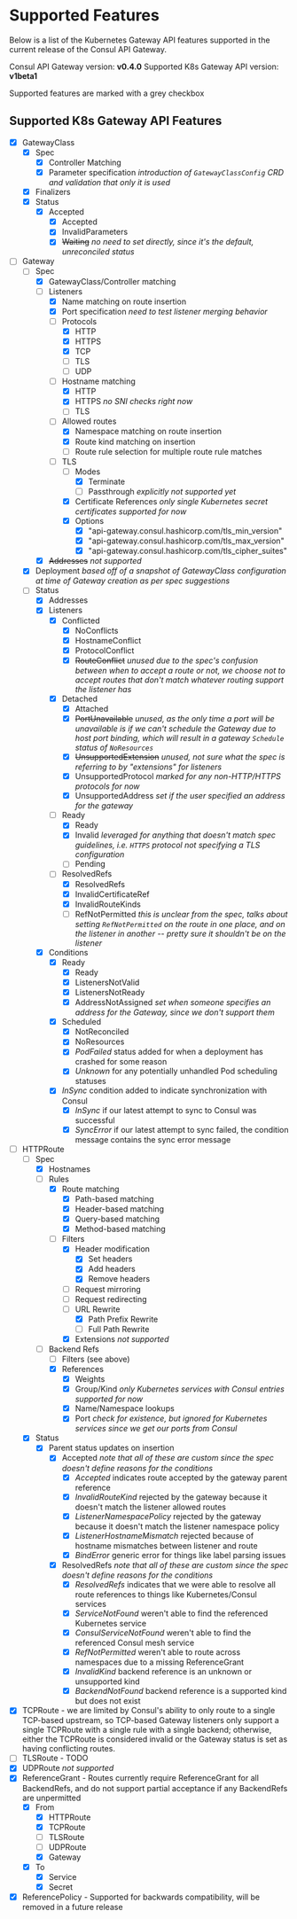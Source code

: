 # Supported Features
Below is a list of the Kubernetes Gateway API features supported in the current release of the
Consul API Gateway.

Consul API Gateway version: **v0.4.0**
Supported K8s Gateway API version: **v1beta1**

Supported features are marked with a grey checkbox

## Supported K8s Gateway API Features

- [x] GatewayClass
  - [x] Spec
    - [x] Controller Matching
    - [x] Parameter specification *introduction of `GatewayClassConfig` CRD and validation that only it is used*
  - [x] Finalizers
  - [x] Status
    - [x] Accepted
      - [x] Accepted
      - [x] InvalidParameters
      - [x] ~~Waiting~~ *no need to set directly, since it's the default, unreconciled status*

- [ ] Gateway
  - [ ] Spec
    - [x] GatewayClass/Controller matching
    - [ ] Listeners
      - [x] Name matching on route insertion
      - [x] Port specification *need to test listener merging behavior*
      - [ ] Protocols
        - [x] HTTP
        - [x] HTTPS
        - [x] TCP
        - [ ] TLS
        - [ ] UDP
      - [ ] Hostname matching
        - [x] HTTP
        - [x] HTTPS *no SNI checks right now*
        - [ ] TLS
      - [ ] Allowed routes
        - [x] Namespace matching on route insertion
        - [x] Route kind matching on insertion
        - [ ] Route rule selection for multiple route rule matches
      - [ ] TLS
        - [ ] Modes
          - [x] Terminate
          - [ ] Passthrough *explicitly not supported yet*
        - [x] Certificate References *only single Kubernetes secret certificates supported for now*
        - [x] Options
          - [x] "api-gateway.consul.hashicorp.com/tls_min_version"
          - [x] "api-gateway.consul.hashicorp.com/tls_max_version"
          - [x] "api-gateway.consul.hashicorp.com/tls_cipher_suites"
    - [x] ~~Addresses~~ *not supported*
  - [x] Deployment *based off of a snapshot of GatewayClass configuration at time of Gateway creation as per spec suggestions*
  - [ ] Status
    - [x] Addresses
    - [x] Listeners
      - [x] Conflicted
        - [x] NoConflicts
        - [x] HostnameConflict
        - [x] ProtocolConflict
        - [x] ~~RouteConflict~~ *unused due to the spec's confusion between when to accept a route or not, we choose not to accept routes that don't match whatever routing support the listener has*
      - [x] Detached
        - [x] Attached
        - [x] ~~PortUnavailable~~ *unused, as the only time a port will be unavailable is if we can't schedule the Gateway due to host port binding, which will result in a gateway `Schedule` status of `NoResources`*
        - [x] ~~UnsupportedExtension~~ *unused, not sure what the spec is referring to by "extensions" for listeners*
        - [x] UnsupportedProtocol *marked for any non-HTTP/HTTPS protocols for now*
        - [x] UnsupportedAddress *set if the user specified an address for the gateway*
      - [ ] Ready
        - [x] Ready
        - [x] Invalid *leveraged for anything that doesn't match spec guidelines, i.e. `HTTPS` protocol not specifying a TLS configuration*
        - [ ] Pending
      - [ ] ResolvedRefs
        - [x] ResolvedRefs
        - [x] InvalidCertificateRef
        - [x] InvalidRouteKinds
        - [ ] RefNotPermitted *this is unclear from the spec, talks about setting `RefNotPermitted` on the route in one place, and on the listener in another -- pretty sure it shouldn't be on the listener*
    - [x] Conditions
      - [x] Ready
        - [x] Ready
        - [x] ListenersNotValid
        - [x] ListenersNotReady
        - [x] AddressNotAssigned *set when someone specifies an address for the Gateway, since we don't support them*
      - [x] Scheduled
        - [x] NotReconciled
        - [x] NoResources
        - [x] *PodFailed* status added for when a deployment has crashed for some reason
        - [x] *Unknown* for any potentially unhandled Pod scheduling statuses
      - [x] *InSync* condition added to indicate synchronization with Consul
        - [x] *InSync* if our latest attempt to sync to Consul was successful
        - [x] *SyncError* if our latest attempt to sync failed, the condition message contains the sync error message

- [ ] HTTPRoute
  - [ ] Spec
    - [x] Hostnames
    - [ ] Rules
      - [x] Route matching
        - [x] Path-based matching
        - [x] Header-based matching
        - [x] Query-based matching
        - [x] Method-based matching
      - [ ] Filters
        - [x] Header modification
          - [x] Set headers
          - [x] Add headers
          - [x] Remove headers
        - [ ] Request mirroring
        - [ ] Request redirecting
        - [ ] URL Rewrite
          - [x] Path Prefix Rewrite
          - [ ] Full Path Rewrite
        - [x] Extensions *not supported*
    - [ ] Backend Refs
      - [ ] Filters (see above)
      - [x] References
        - [x] Weights
        - [x] Group/Kind *only Kubernetes services with Consul entries supported for now*
        - [x] Name/Namespace lookups
        - [x] Port *check for existence, but ignored for Kubernetes services since we get our ports from Consul*
  - [x] Status
    - [x] Parent status updates on insertion
      - [x] Accepted *note that all of these are custom since the spec doesn't define reasons for the conditions*
        - [x] *Accepted* indicates route accepted by the gateway parent reference
        - [x] *InvalidRouteKind* rejected by the gateway because it doesn't match the listener allowed routes
        - [x] *ListenerNamespacePolicy* rejected by the gateway because it doesn't match the listener namespace policy
        - [x] *ListenerHostnameMismatch* rejected because of hostname mismatches between listener and route
        - [x] *BindError* generic error for things like label parsing issues
      - [x] ResolvedRefs *note that all of these are custom since the spec doesn't define reasons for the conditions*
        - [x] *ResolvedRefs* indicates that we were able to resolve all route references to things like Kubernetes/Consul services
        - [x] *ServiceNotFound* weren't able to find the referenced Kubernetes service
        - [x] *ConsulServiceNotFound* weren't able to find the referenced Consul mesh service
        - [x] *RefNotPermitted* weren't able to route across namespaces due to a missing ReferenceGrant
        - [x] *InvalidKind* backend reference is an unknown or unsupported kind
        - [x] *BackendNotFound* backend reference is a supported kind but does not exist

- [x] TCPRoute - we are limited by Consul's ability to only route to a single TCP-based upstream, so TCP-based Gateway listeners only support a single TCPRoute with a single rule with a single backend; otherwise, either the TCPRoute is considered invalid or the Gateway status is set as having conflicting routes.
- [ ] TLSRoute - TODO
- [x] UDPRoute *not supported*
- [x] ReferenceGrant - Routes currently require ReferenceGrant for all BackendRefs, and do not support partial acceptance if any BackendRefs are unpermitted
  - [x] From
    - [x] HTTPRoute
    - [x] TCPRoute
    - [ ] TLSRoute
    - [ ] UDPRoute
    - [x] Gateway
  - [x] To
    - [x] Service
    - [x] Secret
- [x] ReferencePolicy - Supported for backwards compatibility, will be removed in a future release
